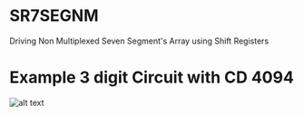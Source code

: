 # SR7SEGNM
Driving Non Multiplexed Seven Segment's Array using Shift Registers

# Example 3 digit Circuit with CD 4094

![alt text](https://raw.githubusercontent.com/abdul-rehman-2050/SR7SEGNM/master/examples/circuit_diagram.png)
